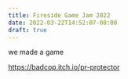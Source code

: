 ```yaml
---
title: Fireside Game Jam 2022
date: 2022-03-22T14:52:07-08:00
draft: true
---
```


we made a game

https://badcop.itch.io/pr-protector
